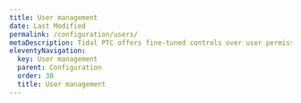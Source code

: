 ```yaml
---
title: User management
date: Last Modified
permalink: /configuration/users/
metaDescription: Tidal PTC offers fine-tuned controls over user permissions and user management.
eleventyNavigation:
  key: User management
  parent: Configuration
  order: 30
  title: User management
---
```



